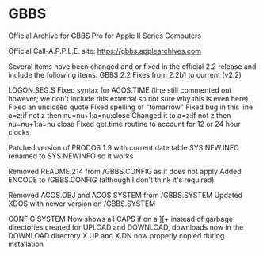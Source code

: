 # GBBS
Official Archive for GBBS Pro for Apple II Series Computers

Official Call-A.P.P.L.E. site:  https://gbbs.applearchives.com

Several items have been changed and or fixed in the official 2.2 release and include the following items:
GBBS 2.2 Fixes from 2.2b1 to current (v2.2)

LOGON.SEG.S
	Fixed syntax for ACOS.TIME (line still commented out however; we don't include this external so not sure why this is even here)
	Fixed an unclosed quote
	Fixed spelling of "tomarrow"
	Fixed bug in this line
			a=z:if not z then nu=nu+1:a=nu:close
		Changed it to
			a=z:if not z then nu=nu+1:a=nu
			close
	Fixed get.time routine to account for 12 or 24 hour clocks

Patched version of PRODOS 1.9 with current date table
SYS.NEW.INFO renamed to SYS.NEWINFO so it works

Removed README.214 from /GBBS.CONFIG as it does not apply
Added ENCODE to /GBBS.CONFIG (although I don't think it's required)

Removed ACOS.OBJ and ACOS.SYSTEM from /GBBS.SYSTEM
Updated XDOS with newer version on /GBBS.SYSTEM

CONFIG.SYSTEM
	Now shows all CAPS if on a ][+ instead of garbage
	directories created for UPLOAD and DOWNLOAD, downloads now in the DOWNLOAD directory
	X.UP and X.DN now properly copied during installation
